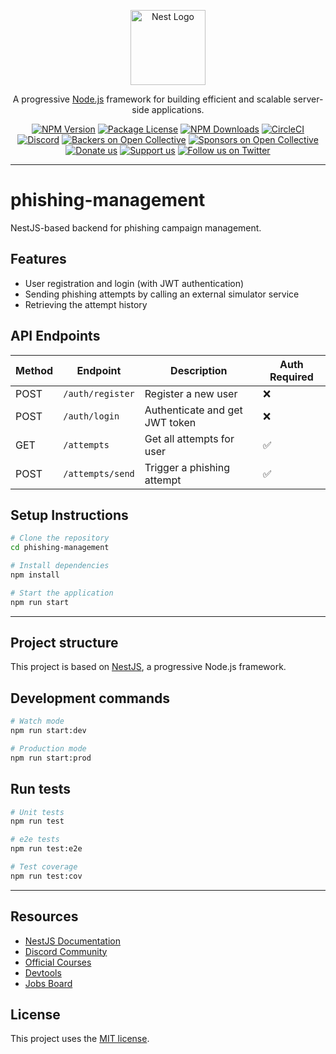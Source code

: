 
<p align="center">
  <a href="http://nestjs.com/" target="blank"><img src="https://nestjs.com/img/logo-small.svg" width="120" alt="Nest Logo" /></a>
</p>

<p align="center">A progressive <a href="http://nodejs.org" target="_blank">Node.js</a> framework for building efficient and scalable server-side applications.</p>

<p align="center">
  <a href="https://www.npmjs.com/~nestjscore" target="_blank"><img src="https://img.shields.io/npm/v/@nestjs/core.svg" alt="NPM Version" /></a>
  <a href="https://www.npmjs.com/~nestjscore" target="_blank"><img src="https://img.shields.io/npm/l/@nestjs/core.svg" alt="Package License" /></a>
  <a href="https://www.npmjs.com/~nestjscore" target="_blank"><img src="https://img.shields.io/npm/dm/@nestjs/common.svg" alt="NPM Downloads" /></a>
  <a href="https://circleci.com/gh/nestjs/nest" target="_blank"><img src="https://img.shields.io/circleci/build/github/nestjs/nest/master" alt="CircleCI" /></a>
  <a href="https://discord.gg/G7Qnnhy" target="_blank"><img src="https://img.shields.io/badge/discord-online-brightgreen.svg" alt="Discord"/></a>
  <a href="https://opencollective.com/nest#backer" target="_blank"><img src="https://opencollective.com/nest/backers/badge.svg" alt="Backers on Open Collective" /></a>
  <a href="https://opencollective.com/nest#sponsor" target="_blank"><img src="https://opencollective.com/nest/sponsors/badge.svg" alt="Sponsors on Open Collective" /></a>
  <a href="https://paypal.me/kamilmysliwiec" target="_blank"><img src="https://img.shields.io/badge/Donate-PayPal-ff3f59.svg" alt="Donate us"/></a>
  <a href="https://opencollective.com/nest#sponsor"  target="_blank"><img src="https://img.shields.io/badge/Support%20us-Open%20Collective-41B883.svg" alt="Support us"></a>
  <a href="https://twitter.com/nestframework" target="_blank"><img src="https://img.shields.io/twitter/follow/nestframework.svg?style=social&label=Follow" alt="Follow us on Twitter"></a>
</p>

---

# phishing-management

NestJS-based backend for phishing campaign management.

## Features

- User registration and login (with JWT authentication)
- Sending phishing attempts by calling an external simulator service
- Retrieving the attempt history

## API Endpoints

| Method | Endpoint           | Description                    | Auth Required |
|--------|--------------------|--------------------------------|----------------|
| POST   | `/auth/register`   | Register a new user            | ❌             |
| POST   | `/auth/login`      | Authenticate and get JWT token | ❌             |
| GET    | `/attempts`        | Get all attempts for user      | ✅             |
| POST   | `/attempts/send`   | Trigger a phishing attempt     | ✅             |

## Setup Instructions

```bash
# Clone the repository
cd phishing-management

# Install dependencies
npm install

# Start the application
npm run start
```

---

## Project structure

This project is based on [NestJS](https://nestjs.com), a progressive Node.js framework.

## Development commands

```bash
# Watch mode
npm run start:dev

# Production mode
npm run start:prod
```

## Run tests

```bash
# Unit tests
npm run test

# e2e tests
npm run test:e2e

# Test coverage
npm run test:cov
```

---

## Resources

- [NestJS Documentation](https://docs.nestjs.com)
- [Discord Community](https://discord.gg/G7Qnnhy)
- [Official Courses](https://courses.nestjs.com)
- [Devtools](https://devtools.nestjs.com)
- [Jobs Board](https://jobs.nestjs.com)

## License

This project uses the [MIT license](https://github.com/nestjs/nest/blob/master/LICENSE).
